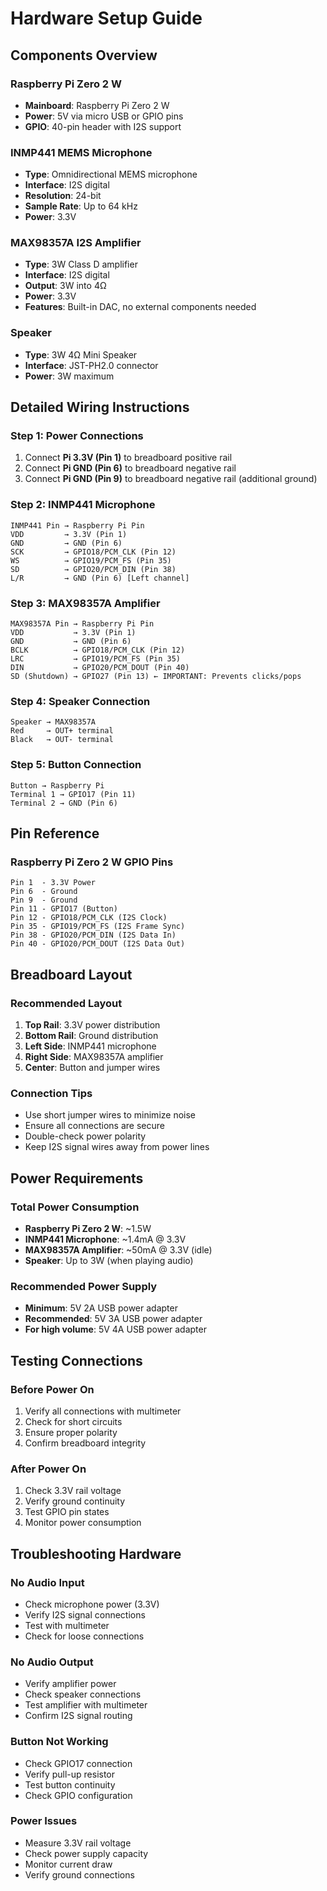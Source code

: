 # Hardware Setup Guide

## Components Overview

### Raspberry Pi Zero 2 W
- **Mainboard**: Raspberry Pi Zero 2 W
- **Power**: 5V via micro USB or GPIO pins
- **GPIO**: 40-pin header with I2S support

### INMP441 MEMS Microphone
- **Type**: Omnidirectional MEMS microphone
- **Interface**: I2S digital
- **Resolution**: 24-bit
- **Sample Rate**: Up to 64 kHz
- **Power**: 3.3V

### MAX98357A I2S Amplifier
- **Type**: 3W Class D amplifier
- **Interface**: I2S digital
- **Output**: 3W into 4Ω
- **Power**: 3.3V
- **Features**: Built-in DAC, no external components needed

### Speaker
- **Type**: 3W 4Ω Mini Speaker
- **Interface**: JST-PH2.0 connector
- **Power**: 3W maximum

## Detailed Wiring Instructions

### Step 1: Power Connections
1. Connect **Pi 3.3V (Pin 1)** to breadboard positive rail
2. Connect **Pi GND (Pin 6)** to breadboard negative rail
3. Connect **Pi GND (Pin 9)** to breadboard negative rail (additional ground)

### Step 2: INMP441 Microphone
```
INMP441 Pin → Raspberry Pi Pin
VDD         → 3.3V (Pin 1)
GND         → GND (Pin 6)
SCK         → GPIO18/PCM_CLK (Pin 12)
WS          → GPIO19/PCM_FS (Pin 35)
SD          → GPIO20/PCM_DIN (Pin 38)
L/R         → GND (Pin 6) [Left channel]
```

### Step 3: MAX98357A Amplifier
```
MAX98357A Pin → Raspberry Pi Pin
VDD           → 3.3V (Pin 1)
GND           → GND (Pin 6)
BCLK          → GPIO18/PCM_CLK (Pin 12)
LRC           → GPIO19/PCM_FS (Pin 35)
DIN           → GPIO20/PCM_DOUT (Pin 40)
SD (Shutdown) → GPIO27 (Pin 13) ← IMPORTANT: Prevents clicks/pops
```

### Step 4: Speaker Connection
```
Speaker → MAX98357A
Red     → OUT+ terminal
Black   → OUT- terminal
```

### Step 5: Button Connection
```
Button → Raspberry Pi
Terminal 1 → GPIO17 (Pin 11)
Terminal 2 → GND (Pin 6)
```

## Pin Reference

### Raspberry Pi Zero 2 W GPIO Pins
```
Pin 1  - 3.3V Power
Pin 6  - Ground
Pin 9  - Ground
Pin 11 - GPIO17 (Button)
Pin 12 - GPIO18/PCM_CLK (I2S Clock)
Pin 35 - GPIO19/PCM_FS (I2S Frame Sync)
Pin 38 - GPIO20/PCM_DIN (I2S Data In)
Pin 40 - GPIO20/PCM_DOUT (I2S Data Out)
```

## Breadboard Layout

### Recommended Layout
1. **Top Rail**: 3.3V power distribution
2. **Bottom Rail**: Ground distribution
3. **Left Side**: INMP441 microphone
4. **Right Side**: MAX98357A amplifier
5. **Center**: Button and jumper wires

### Connection Tips
- Use short jumper wires to minimize noise
- Ensure all connections are secure
- Double-check power polarity
- Keep I2S signal wires away from power lines

## Power Requirements

### Total Power Consumption
- **Raspberry Pi Zero 2 W**: ~1.5W
- **INMP441 Microphone**: ~1.4mA @ 3.3V
- **MAX98357A Amplifier**: ~50mA @ 3.3V (idle)
- **Speaker**: Up to 3W (when playing audio)

### Recommended Power Supply
- **Minimum**: 5V 2A USB power adapter
- **Recommended**: 5V 3A USB power adapter
- **For high volume**: 5V 4A USB power adapter

## Testing Connections

### Before Power On
1. Verify all connections with multimeter
2. Check for short circuits
3. Ensure proper polarity
4. Confirm breadboard integrity

### After Power On
1. Check 3.3V rail voltage
2. Verify ground continuity
3. Test GPIO pin states
4. Monitor power consumption

## Troubleshooting Hardware

### No Audio Input
- Check microphone power (3.3V)
- Verify I2S signal connections
- Test with multimeter
- Check for loose connections

### No Audio Output
- Verify amplifier power
- Check speaker connections
- Test amplifier with multimeter
- Confirm I2S signal routing

### Button Not Working
- Check GPIO17 connection
- Verify pull-up resistor
- Test button continuity
- Check GPIO configuration

### Power Issues
- Measure 3.3V rail voltage
- Check power supply capacity
- Monitor current draw
- Verify ground connections
